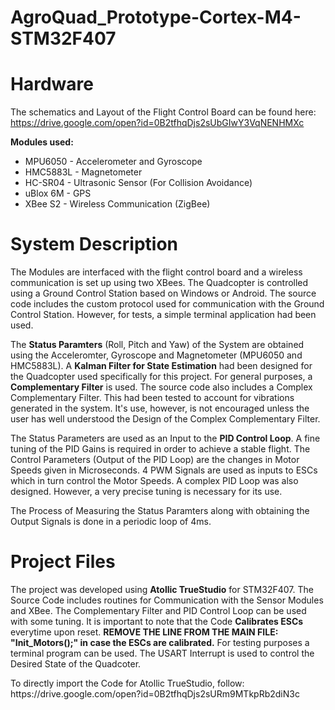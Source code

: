 # AgroQuad_Prototype-Cortex-M4-STM32F407

# Hardware
The schematics and Layout of the Flight Control Board can be found here: https://drive.google.com/open?id=0B2tfhqDjs2sUbGIwY3VqNENHMXc

<b>Modules used:</b>
<ul>
	<li>MPU6050 - Accelerometer and Gyroscope</li>
	<li>HMC5883L - Magnetometer</li>
  <li>HC-SR04 - Ultrasonic Sensor (For Collision Avoidance)</li>
  <li>uBlox 6M - GPS</li>
  <li>XBee S2 - Wireless Communication (ZigBee)</li></ul>

# System Description
<p>The Modules are interfaced with the flight control board and a wireless communication is set up using two XBees. The Quadcopter is controlled using a Ground Control Station based on Windows or Android. The source code includes the custom protocol used for communication with the Ground Control Station. However, for tests, a simple terminal application had been used. </p>
<p>The <b>Status Paramters</b> (Roll, Pitch and Yaw) of the System are obtained using the Acceleromter, Gyroscope and Magnetometer (MPU6050 and HMC5883L). A <b>Kalman Filter for State Estimation</b> had been designed for the Quadcopter used specifically for this project. For general purposes, a <b>Complementary Filter</b> is used. The source code also includes a Complex Complementary Filter. This had been tested to account for vibrations generated in the system. It's use, however, is not encouraged unless the user has well understood the Design of the Complex Complementary Filter. </p>
<p>The Status Parameters are used as an Input to the <b>PID Control Loop</b>. A fine tuning of the PID Gains is required in order to achieve a stable flight. The Control Parameters (Output of the PID Loop) are the changes in Motor Speeds given in Microseconds. 4 PWM Signals are used as inputs to ESCs which in turn control the Motor Speeds. A complex PID Loop was also designed. However, a very precise tuning is necessary for its use.</p>

<p>The Process of Measuring the Status Paramters along with obtaining the Output Signals is done in a periodic loop of 4ms.</p>

# Project Files
<p>The project was developed using <b>Atollic TrueStudio</b> for STM32F407. The Source Code includes routines for Communication with the Sensor Modules and XBee. The Complementary Filter and PID Control Loop can be used with some tuning. It is important to note that the Code <b>Calibrates ESCs</b> everytime upon reset. <b>REMOVE THE LINE FROM THE MAIN FILE: "Init_Motors();" in case the ESCs are calibrated.</b> For testing purposes a terminal program can be used. The USART Interrupt is used to control the Desired State of the Quadcoter.</p>
<p>
To directly import the Code for Atollic TrueStudio, follow: https://drive.google.com/open?id=0B2tfhqDjs2sURm9MTkpRb2diN3c
</p>
